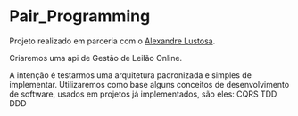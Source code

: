 # Pair_Programming
Projeto realizado em parceria com o [Alexandre Lustosa](https://github.com/Alexandre-Lustosa-Escossio).

Criaremos uma api de Gestão de Leilão Online.

A intenção é testarmos uma arquitetura padronizada e simples de implementar.
Utilizaremos como base alguns conceitos de desenvolvimento de software, usados em projetos já implementados, são eles:
CQRS
TDD
DDD